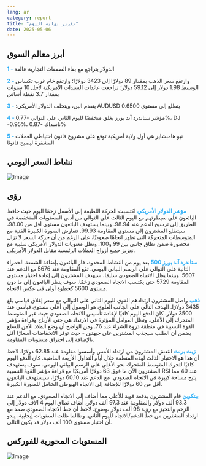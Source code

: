 ```yaml
---
lang: ar
category: report
title: "تقرير نهاية اليوم"
date: 2025-05-06
---
```



<h2>أبرز معالم السوق</h2>
<strong style="color: #2caef7;">1 - </strong> الدولار يتراجع مع بقاء الصفقات التجارية عالقة

<strong style="color: #2caef7;">2 - </strong> وارتفع سعر الذهب بمقدار 89 دولارًا إلى 3423 دولارًا؛ وارتفع خام غرب تكساس الوسيط 1.98 دولار إلى 59.12 دولار؛ تراجعت عائدات السندات الأمريكية لأجل 10 سنوات بمقدار 3.7 نقطة أساس

<strong style="color: #2caef7;">3 - </strong> يتقدم الين، ويتخلف الدولار الأمريكي؛ AUDUSD يتطلع إلى مستوى 0.6500

<strong style="color: #2caef7;">4 - </strong> مؤشر ستاندرد آند بورز يغلق منخفضًا لليوم الثاني على التوالي -0.77%، DJ -0.95%، ناسداك -0.87%

<strong style="color: #2caef7;">5 - </strong> نيو هامبشاير هي أول ولاية أمريكية توقع على مشروع قانون احتياطي العملات المشفرة ليصبح قانونًا



<h2>نشاط السعر اليومي</h2>
<img src="https://markleighedu.github.io/img/May-2025/06-May-2025/price.jpg" alt="Image"/>

<h2>رؤى</h2>
<strong style="color: #2caef7;">مؤشر الدولار الأمريكي</strong> اكتسبت الحركة اللطيفة إلى الأسفل زخمًا اليوم حيث حافظ البائعون على سيطرتهم مع اليوم الثالث على التوالي من أدنى المستويات المنخفضة في الطريق إلى ترسيخ الدعم عند 98.94. وبينما يستهدف البائعون مستوى أقل من 98.00، سيتطلع المشترون إلى مستوى المقاومة 99.93. تتعارض الصورة الكبيرة الفنية مع المتوسطات المتحركة التي تظهر اتجاهًا صعوديًا، على الرغم من أن حركة السعر لا تزال محصورة ضمن نطاق جانبي بين 99 و100. وتظل معنويات الدولار الأمريكي سلبية مع تعزيز جميع أزواج العملات الرئيسية مقابل الدولار الأمريكي.

<strong style="color: #2caef7;">ستاندرد آند بورز 500</strong> بعد يوم من النشاط المحدود، فاز البائعون بإضافة الشمعة الحمراء الثانية على التوالي على الرسم البياني اليومي. تقع المقاومة عند 5676 مع الدعم عند 5607. وبينما يظل الاتجاه الصعودي سليمًا، سيهدف المشترون إلى إعادة اختبار مستوى المقاومة 5729 حتى يكتسب الاتجاه الصعودي زخمًا. سوف ينظر البائعون إلى ما دون مستوى 5600 كخطوة أولى في عكس الاتجاه. 

<strong style="color: #2caef7;">ذهب</strong> واصل المشترون ارتدادهم القوي لليوم الثاني على التوالي مع سعر إغلاق قياسي بلغ 3435 دولارًا. الهدف التالي على الجانب العلوي هو الوصول إلى أعلى مستوى قياسي عند 3500 دولار. كان الدفع اليوم كافيًا لإعادة تأسيس الاتجاه الصعودي حيث عبر المتوسط المتحرك إلى الأعلى. وتظل العوامل المؤثرة في الارتداد هي جني الأرباح وقراءة مؤشر القوة النسبية في منطقة ذروة الشراء عند 76. ومن الواضح أن وضع الملاذ الآمن للسلع يضمن أن الطلب سيجذب المشترين على جبهتين - حيث توفر الانخفاضات أسعارًا أقل بالإضافة إلى اختراق مستويات المقاومة.

<strong style="color: #2caef7;">زيت برنت</strong> انتعش المشترون من ارتداد الأمس وأسسوا مقاومة عند 62.85 دولارًا. لاحظ أن هذا هو الاختبار الثالث لهذه المنطقة خلال أيام التداول الأربعة الماضية. كان الدفع اليوم كافيًا لتحرك المتوسط المتحرك نحو الأعلى على الرسم البياني اليومي. سوف يستهدف المشترون الآن ما فوق 63 دولارًا أمريكيًا مع قراءة مؤشر القوة النسبية RSI عند 40 مما يتيح مساحة كبيرة في الاتجاه الصعودي. مع الدعم عند 60.10 دولارًا، سيستهدف البائعون أقل من 60 دولارًا للإضافة إلى الاتجاه الهبوطي الشامل للصورة الكبيرة.

<strong style="color: #2caef7;">بيتكوين</strong> قام المشترون بدفعة قوية للأعلى مما أضاف إلى الاتجاه الصعودي. مع الدعم عند 93.3 ألف دولار والمقاومة عند 97.3 ألف دولار، أضاف نطاق اليوم 4 آلاف دولار إلى الزخم والتحيز مع رؤية 98 ألف دولار بوضوح. لاحظ أن خط الاتجاه الصعودي صمد مع ارتداد المشترين من خط الدعم/الاتجاه لليوم الثاني. وطالما ظلت المعنويات إيجابية، يبدو أن اختبار مستوى 100 ألف دولار قد يكون التالي. 



<h2>المستويات المحورية للفوركس</h2>
<img src="https://markleighedu.github.io/img/May-2025/06-May-2025/pivot.jpg" alt="Image"/>